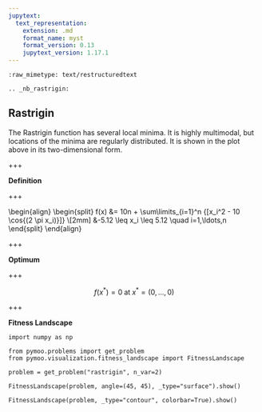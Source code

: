 ```yaml
---
jupytext:
  text_representation:
    extension: .md
    format_name: myst
    format_version: 0.13
    jupytext_version: 1.17.1
---
```


```{raw-cell}
:raw_mimetype: text/restructuredtext

.. _nb_rastrigin:
```

## Rastrigin

The Rastrigin function has several local minima. It is highly multimodal, but locations of the minima are regularly distributed. It is shown in the plot above in its two-dimensional form. 

+++

**Definition**

+++

\begin{align}
\begin{split}
f(x) &= 10n + \sum\limits_{i=1}^n {[x_i^2 - 10 \cos{(2 \pi x_i)}]} \\[2mm]
&-5.12 \leq x_i \leq 5.12 \quad i=1,\ldots,n
\end{split}
\end{align}

+++

**Optimum**

+++

$$f(x^*) = 0 \; \text{at} \; x^* = (0,\ldots,0) $$

+++

**Fitness Landscape**

```{code-cell} ipython3
import numpy as np

from pymoo.problems import get_problem
from pymoo.visualization.fitness_landscape import FitnessLandscape

problem = get_problem("rastrigin", n_var=2)

FitnessLandscape(problem, angle=(45, 45), _type="surface").show()
```

```{code-cell} ipython3
FitnessLandscape(problem, _type="contour", colorbar=True).show()
```
